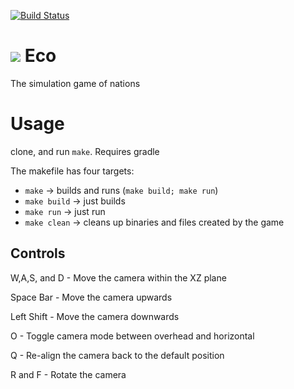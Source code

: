 [![Build Status](https://travis-ci.org/EcoGame/Eco.svg?branch=master)](https://travis-ci.org/EcoGame/Eco)

# ![](http://i.imgur.com/jhtR6dA.png) Eco
The simulation game of nations

# Usage
clone, and run `make`. Requires gradle

The makefile has four targets:

* `make` -> builds and runs (`make build; make run`)
* `make build` -> just builds
* `make run` -> just run
* `make clean` -> cleans up binaries and files created by the game

## Controls

W,A,S, and D - Move the camera within the XZ plane

Space Bar - Move the camera upwards

Left Shift - Move the camera downwards

O - Toggle camera mode between overhead and horizontal 

Q - Re-align the camera back to the default position

R and F - Rotate the camera
